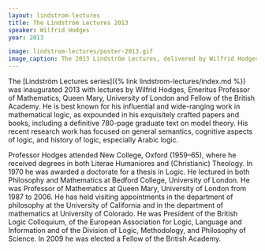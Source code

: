 ```yaml
---
layout: lindstrom-lectures
title: The Lindström Lectures 2013
speaker: Wilfrid Hodges
year: 2013

image: lindstrom-lectures/poster-2013.gif
image_caption: The 2013 Lindström Lectures, delivered by Wilfrid Hodges
---
```


The [Lindström Lectures series]({% link lindstrom-lectures/index.md %}) was inaugurated 2013 with lectures by Wilfrid Hodges, Emeritus Professor of Mathematics, Queen Mary, University of London and Fellow of the British Academy. He is best known for his influential and wide-ranging work in mathematical logic, as expounded in his exquisitely crafted papers and books, including a definitive 780-page graduate text on model theory. His recent research work has focused on general semantics, cognitive aspects of logic, and history of logic, especially Arabic logic.

Professor Hodges attended New College, Oxford (1959–65), where he received degrees in both Literae Humaniores and (Christianic) Theology. In 1970 he was awarded a doctorate for a thesis in Logic. He lectured in both Philosophy and Mathematics at Bedford College, University of London. He was Professor of Mathematics at Queen Mary, University of London from 1987 to 2006. He has held visiting appointments in the department of philosophy at the University of California and in the department of mathematics at University of Colorado. He was President of the British Logic Colloquium, of the European Association for Logic, Language and Information and of the Division of Logic, Methodology, and Philosophy of Science. In 2009 he was elected a Fellow of the British Academy.

